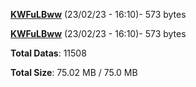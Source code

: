 [**KWFuLBww**](/data/KWFuLBww.txt) (23/02/23 - 16:10)- 573 bytes

[**KWFuLBww**](/data/KWFuLBww.txt) (23/02/23 - 16:10)- 573 bytes

**Total Datas**: 11508

**Total Size**: 75.02 MB / 75.0 MB